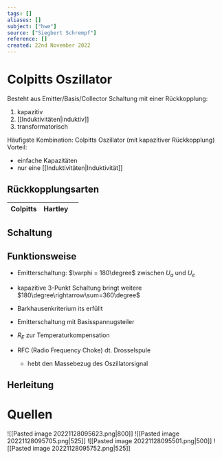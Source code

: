 ```yaml
---
tags: []
aliases: []
subject: ["hwe"]
source: ["Siegbert Schrempf"]
reference: []
created: 22nd November 2022
---
```


# Colpitts Oszillator
Besteht aus Emitter/Basis/Collector Schaltung mit einer Rückkopplung:
1. kapazitiv
2. [[Induktivitäten|induktiv]]
3. transformatorisch

Häufigste Kombination: Colpitts Oszillator (mit kapazitiver Rückkopplung)
Vorteil: 
- einfache Kapazitäten
- nur eine [[Induktivitäten|Induktivität]]

## Rückkopplungsarten

| Colpitts | Hartley |     |
| -------- | ------- | --- |

## Schaltung


## Funktionsweise
- Emitterschaltung: $\varphi = 180\degree$ zwischen $U_{a}$ und $U_{e}$
- kapazitive 3-Punkt Schaltung bringt weitere $180\degree\rightarrow\sum=360\degree$
- Barkhausenkriterium its erfüllt
  
- Emitterschaltung mit Basisspannugsteiler
- $R_{E}$ zur Temperaturkompensation
- RFC (Radio Frequency Choke) dt. Drosselspule
	- hebt den Massebezug des Oszillatorsignal 

## Herleitung


# Quellen
![[Pasted image 20221128095623.png|800]]
![[Pasted image 20221128095705.png|525]]
![[Pasted image 20221128095501.png|500]]
![[Pasted image 20221128095752.png|525]]